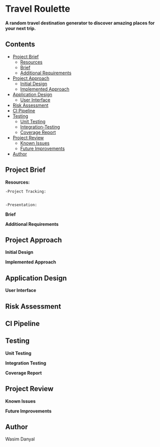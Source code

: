 # Travel Roulette
**A random travel destination generator to discover amazing places for your next trip.**

## Contents

- [Project Brief](#Project-Brief)
	* [Resources](#Resources)
   * [Brief](#brief)
   * [Additional Requirements](#Additional-Requirements)
- [Project Approach](#My-Approach)
   * [Initial Design](#Initial-Design)
   * [Implemented Approach](#Implemented-Approach)
- [Application Design](#Application-Design)
   * [User Interface](#UI)
- [Risk Assessment](#Risk-Assessment)
- [CI Pipeline](#CI-Pipeline)
- [Testing](#Testing)
	* [Unit Testing](#Unit-Testing) 
	* [Integration-Testing](#Integration-Testing) 
	* [Coverage Report](#Coverage-Report) 
 - [Project Review](#Project-Review)
 	* [Known Issues](#Known-Issues)
   * [Future Improvements](#Future-Improvements)
- [Author](#Author)







## Project Brief

 **Resources:**
 
	-Project Tracking:
	
	
	-Presentation:


**Brief**

**Additional Requirements**

## Project Approach

**Initial Design**

**Implemented Approach**

## Application Design

**User Interface**

## Risk Assessment

## CI Pipeline

## Testing
**Unit Testing**

**Integration Testing**

**Coverage Report**

## Project Review
**Known Issues**

**Future Improvements**
## Author 

Wasim Danyal
